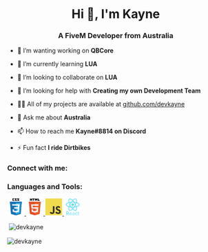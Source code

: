 <h1 align="center">Hi 👋, I'm Kayne</h1>
<h3 align="center">A FiveM Developer from Australia</h3>

- 🔭 I’m wanting working on **QBCore**

- 🌱 I’m currently learning **LUA**

- 👯 I’m looking to collaborate on **LUA**

- 🤝 I’m looking for help with **Creating my own Development Team**

- 👨‍💻 All of my projects are available at [github.com/devkayne](github.com/devkayne)

- 💬 Ask me about **Australia**

- 📫 How to reach me **Kayne#8814 on Discord**

- ⚡ Fun fact **I ride Dirtbikes**

<h3 align="left">Connect with me:</h3>
<p align="left">
</p>

<h3 align="left">Languages and Tools:</h3>
<p align="left"> <a href="https://www.w3schools.com/css/" target="_blank" rel="noreferrer"> <img src="https://raw.githubusercontent.com/devicons/devicon/master/icons/css3/css3-original-wordmark.svg" alt="css3" width="40" height="40"/> </a> <a href="https://www.w3.org/html/" target="_blank" rel="noreferrer"> <img src="https://raw.githubusercontent.com/devicons/devicon/master/icons/html5/html5-original-wordmark.svg" alt="html5" width="40" height="40"/> </a> <a href="https://developer.mozilla.org/en-US/docs/Web/JavaScript" target="_blank" rel="noreferrer"> <img src="https://raw.githubusercontent.com/devicons/devicon/master/icons/javascript/javascript-original.svg" alt="javascript" width="40" height="40"/> </a> <a href="https://reactjs.org/" target="_blank" rel="noreferrer"> <img src="https://raw.githubusercontent.com/devicons/devicon/master/icons/react/react-original-wordmark.svg" alt="react" width="40" height="40"/> </a> </p>

<p>&nbsp;<img align="center" src="https://github-readme-stats.vercel.app/api?username=devkayne&show_icons=true&locale=en" alt="devkayne" /></p>

<p><img align="center" src="https://github-readme-streak-stats.herokuapp.com/?user=devkayne&" alt="devkayne" /></p>
